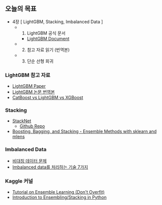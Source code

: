## 오늘의 목표
- 4장 [ LightGBM, Stacking, Imbalanced Data ]
	- 1) LightGBM 공식 문서
		- [LightGBM Document](https://lightgbm.readthedocs.io/en/latest/)
	- 2) 참고 자료 읽기 (번역본)
	- 3) 단순 선형 회귀	

### LightGBM 참고 자료
- [LightGBM Paper](https://papers.nips.cc/paper/6907-lightgbm-a-highly-efficient-gradient-boosting-decision-tree.pdf)
- [LightGBM 논문 번역본](https://aldente0630.github.io/data-science/2018/06/29/highly-efficient-gbdt.html)
- [CatBoost vs LightGBM vs XGBoost](https://towardsdatascience.com/catboost-vs-light-gbm-vs-xgboost-5f93620723db)

### Stacking
- [StackNet](http://blog.kaggle.com/2017/06/15/stacking-made-easy-an-introduction-to-stacknet-by-competitions-grandmaster-marios-michailidis-kazanova/)
	- [Github Repo](https://github.com/kaz-Anova/StackNet)
- [Boosting, Bagging, and Stacking - Ensemble Methods with sklearn and mlens](https://medium.com/@rrfd/boosting-bagging-and-stacking-ensemble-methods-with-sklearn-and-mlens-a455c0c982de)

### Imbalanced Data
- [비대칭 데이터 문제](https://datascienceschool.net/view-notebook/c1a8dad913f74811ae8eef5d3bedc0c3/)
- [Imbalanced data를 처리하는 기술 7가지](https://ourcstory.tistory.com/240)

### Kaggle 커널
- [Tutorial on Ensemble Learning (Don't Overfit)
](https://www.kaggle.com/mjbahmani/tutorial-on-ensemble-learning-don-t-overfit)
- [Introduction to Ensembling/Stacking in Python](https://www.kaggle.com/arthurtok/introduction-to-ensembling-stacking-in-python)
